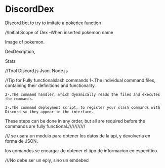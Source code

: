 # DiscordDex
Discord bot to try to imitate a pokedex function

//Initial Scope of Dex
-When inserted pokemon name

Image of pokemon.

DexDexription,

Stats

//Tool
Discord.js
Json.
Node.js

//Tip for Fully functionalslash commands
    1-.The individual command files, containing their definitions and functionality.
    
    2-.The command handler, which dynamically reads the files and executes the commands.
    
    3-.The command deployment script, to register your slash commands with Discord so they appear in the interface.

These steps can be done in any order, but all are required before the commands are fully functional.///////////

///
se usara un modulo para obtener los datos de la api, y devolverla en forma de JSON.

los comandos se encargar de obtener el tipo de informacion en especifico.

///No debe ser un eply, sino un emdebed
